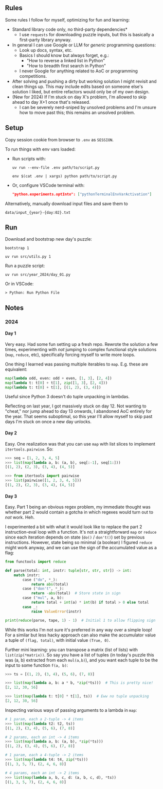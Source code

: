 ## Rules

Some rules I follow for myself, optimizing for fun and learning:

- Standard library code only, no third-party dependencies*
  - I use `requests` for downloading puzzle inputs, but this is basically a first-party library anyway.
- In general I can use Google or LLM for _generic_ programming questions:
  - Look up docs, syntax, etc.
  - Basics I should know but always forget, e.g.:
    - "How to reverse a linked list in Python"
    - "How to breadth first search in Python"
  - I never Google for anything related to AoC or programming competitions.
- After solving and pushing a dirty but working solution I might revisit and clean things up. This may include edits based on someone else's solution I liked, but entire refactors would only be of my own design.
- (New for 2024) If I'm stuck on day X's problem, I'm allowed to skip ahead to day X+1 once that's released.
  - I can be severely nerd-sniped by unsolved problems and I'm unsure how to move past this; this remains an unsolved problem.


## Setup

Copy session cookie from browser to `.env` as `SESSION`.

To run things with env vars loaded:

- Run scripts with:
  ```shell
  uv run --env-file .env path/to/script.py
  ```

  ```shell
  env $(cat .env | xargs) python path/to/script.py
  ```

- Or, configure VSCode terminal with:
  ```json
  "python.experiments.optInto": ["pythonTerminalEnvVarActivation"]
  ```

Alternatively, manually download input files and save them to

```shell
data/input_{year}-{day:02}.txt
```

## Run

Download and bootstrap new day's puzzle:

```shell
bootstrap 1
```

```shell
uv run src/utils.py 1
```

Run a puzzle script:

```shell
uv run src/year_2024/day_01.py
```

Or in VSCode:

```
> Python: Run Python File
```

## Notes

### 2024

#### Day 1

Very easy. Had some fun setting up a fresh repo. Rewrote the solution a few times, experimenting with _not_ jumping to complex functional style solutions (`map`, `reduce`, etc), specifically forcing myself to write more loops.

One thing I learned was passing multiple iterables to `map`. E.g. these are equivalent:

```python
map(lambda odd, even: odd + even, [1, 3], [2, 4])
map(lambda t: t[0] + t[1], zip([1, 3], [2, 4]))
map(lambda t: t[0] + t[1], [(1, 2), (3, 4)])
```

Useful since Python 3 doesn't do tuple unpacking in lambdas.

Reflecting on last year, I got massively stuck on day 12. Not wanting to "cheat," nor jump ahead to day 13 onwards, I abandoned AoC entirely for the year. That seems suboptimal, so this year I'll allow myself to skip past days I'm stuck on once a new day unlocks.

#### Day 2

Easy. One realization was that you can use `map` with list slices to implement `itertools.pairwise`. So:

```python
>>> seq = [1, 2, 3, 4, 5]
>>> list(map(lambda a, b: (a, b), seq[:-1], seq[1:]))
[(1, 2), (2, 3), (3, 4), (4, 5)]

>>> from itertools import pairwise
>>> list(pairwise([1, 2, 3, 4, 5]))
[(1, 2), (2, 3), (3, 4), (4, 5)]
```

#### Day 3

Easy. Part 1 being an obvious regex problem, my immediate thought was whether part 2 would contain a gotcha in which regexes would turn out to _not_ work. Heh.

I experimented a bit with what it would look like to replace the part 2 instruction-eval loop with a function. It's not a straightforward `map` or `reduce` since each iteration depends on state (`do()` / `don't()`) set by previous instructions. However, state being so minimal (a boolean) I figured `reduce` might work anyway, and we can use the sign of the accumulated value as a flag:

```python
from functools import reduce

def parse(total: int, instr: tuple[str, str, str]) -> int:
    match instr:
        case ("do", *_):
            return abs(total)
        case ("don't", *_):
            return -abs(total)  # Store state in sign
        case ("mul", a, b):
            return total + int(a) * int(b) if total > 0 else total
        case _:
            raise ValueError(instr)

print(reduce(parse, tape, 1) - 1)  # Initial 1 to allow flipping sign
```

While this works I'm not sure it's preferred in any way over a simple loop! For a similar but less hacky approach can also make the accumulator value a tuple of `(flag, total)`, with initial value `(True, 0)`.

Further mini learning: you can transpose a matrix (list of lists) with `list(zip(*matrix))`. So say you have a list of tuples (in today's puzzle this was (a, b) extracted from each `mul(a,b)`), and you want each tuple to be the input to some function `f(a, b)`:

```python
>>> ts = [(1, 2), (3, 4), (5, 6), (7, 8)]

>>> list(map(lambda a, b: a * b, *zip(*ts)))  # This is pretty nice!
[2, 12, 30, 56]

>>> list(map(lambda t: t[0] * t[1], ts))  # Eww no tuple unpacking
[2, 12, 30, 56]
```

Inspecting various ways of passing arguments to a lambda in `map`:

```python
# 1 param, each a 2-tuple -> 4 items
>>> list(map(lambda t2: t2, ts))
[(1, 2), (3, 4), (5, 6), (7, 8)]

# 2 params, each an int -> 4 items
>>> list(map(lambda a, b: (a, b), *zip(*ts)))
[(1, 2), (3, 4), (5, 6), (7, 8)]

# 1 param, each a 4-tuple -> 2 items
>>> list(map(lambda t4: t4, zip(*ts)))
[(1, 3, 5, 7), (2, 4, 6, 8)]

# 4 params, each an int -> 2 items
>>> list(map(lambda a, b, c, d: (a, b, c, d), *ts))
[(1, 3, 5, 7), (2, 4, 6, 8)]
```
